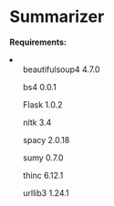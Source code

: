 # Summarizer
<b>Requirements:</b>
<li>
  <ol>
beautifulsoup4                        4.7.0

bs4                                   0.0.1

Flask                                 1.0.2

nltk                                  3.4

spacy                                 2.0.18

sumy                                  0.7.0

thinc                                 6.12.1

urllib3                               1.24.1 
    </li>
